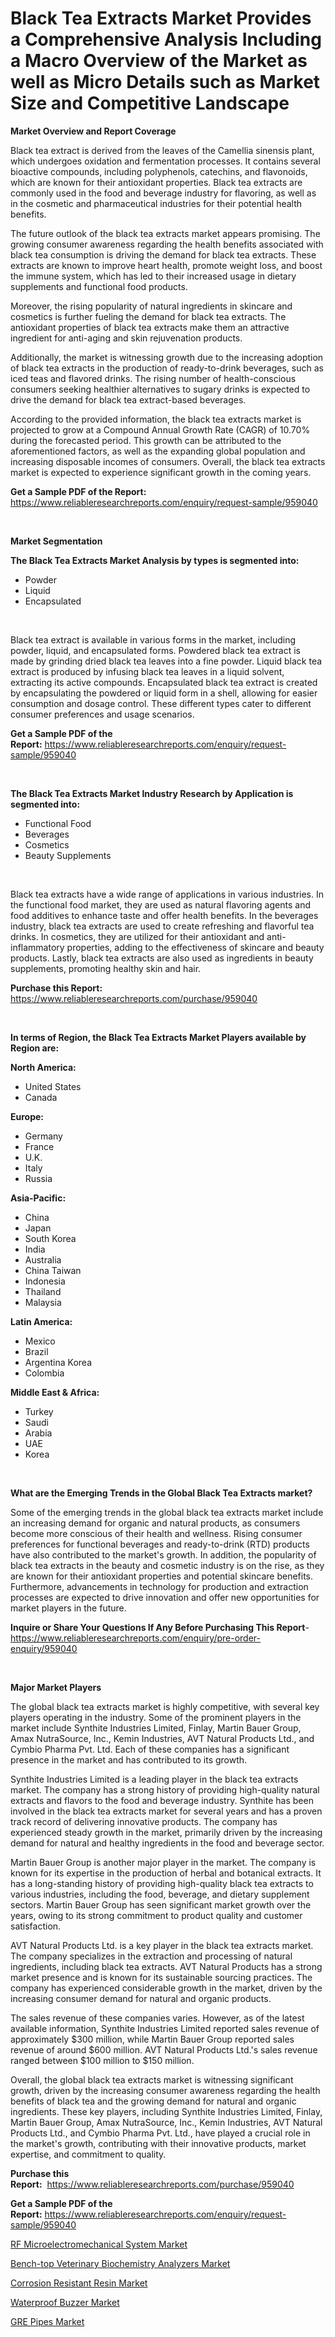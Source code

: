 <p><h1>Black Tea Extracts Market Provides a Comprehensive Analysis Including a Macro Overview of the Market as well as Micro Details such as Market Size and Competitive Landscape</h1></p><p><strong>Market Overview and Report Coverage</strong></p>
<p><p>Black tea extract is derived from the leaves of the Camellia sinensis plant, which undergoes oxidation and fermentation processes. It contains several bioactive compounds, including polyphenols, catechins, and flavonoids, which are known for their antioxidant properties. Black tea extracts are commonly used in the food and beverage industry for flavoring, as well as in the cosmetic and pharmaceutical industries for their potential health benefits.</p><p>The future outlook of the black tea extracts market appears promising. The growing consumer awareness regarding the health benefits associated with black tea consumption is driving the demand for black tea extracts. These extracts are known to improve heart health, promote weight loss, and boost the immune system, which has led to their increased usage in dietary supplements and functional food products.</p><p>Moreover, the rising popularity of natural ingredients in skincare and cosmetics is further fueling the demand for black tea extracts. The antioxidant properties of black tea extracts make them an attractive ingredient for anti-aging and skin rejuvenation products.</p><p>Additionally, the market is witnessing growth due to the increasing adoption of black tea extracts in the production of ready-to-drink beverages, such as iced teas and flavored drinks. The rising number of health-conscious consumers seeking healthier alternatives to sugary drinks is expected to drive the demand for black tea extract-based beverages.</p><p>According to the provided information, the black tea extracts market is projected to grow at a Compound Annual Growth Rate (CAGR) of 10.70% during the forecasted period. This growth can be attributed to the aforementioned factors, as well as the expanding global population and increasing disposable incomes of consumers. Overall, the black tea extracts market is expected to experience significant growth in the coming years.</p></p>
<p><strong>Get a Sample PDF of the Report:</strong> <a href="https://www.reliableresearchreports.com/enquiry/request-sample/959040">https://www.reliableresearchreports.com/enquiry/request-sample/959040</a></p>
<p>&nbsp;</p>
<p><strong>Market Segmentation</strong></p>
<p><strong>The Black Tea Extracts Market Analysis by types is segmented into:</strong></p>
<p><ul><li>Powder</li><li>Liquid</li><li>Encapsulated</li></ul></p>
<p>&nbsp;</p>
<p><p>Black tea extract is available in various forms in the market, including powder, liquid, and encapsulated forms. Powdered black tea extract is made by grinding dried black tea leaves into a fine powder. Liquid black tea extract is produced by infusing black tea leaves in a liquid solvent, extracting its active compounds. Encapsulated black tea extract is created by encapsulating the powdered or liquid form in a shell, allowing for easier consumption and dosage control. These different types cater to different consumer preferences and usage scenarios.</p></p>
<p><strong>Get a Sample PDF of the Report:</strong>&nbsp;<a href="https://www.reliableresearchreports.com/enquiry/request-sample/959040">https://www.reliableresearchreports.com/enquiry/request-sample/959040</a></p>
<p>&nbsp;</p>
<p><strong>The Black Tea Extracts Market Industry Research by Application is segmented into:</strong></p>
<p><ul><li>Functional Food</li><li>Beverages</li><li>Cosmetics</li><li>Beauty Supplements</li></ul></p>
<p>&nbsp;</p>
<p><p>Black tea extracts have a wide range of applications in various industries. In the functional food market, they are used as natural flavoring agents and food additives to enhance taste and offer health benefits. In the beverages industry, black tea extracts are used to create refreshing and flavorful tea drinks. In cosmetics, they are utilized for their antioxidant and anti-inflammatory properties, adding to the effectiveness of skincare and beauty products. Lastly, black tea extracts are also used as ingredients in beauty supplements, promoting healthy skin and hair.</p></p>
<p><strong>Purchase this Report:</strong>&nbsp; <a href="https://www.reliableresearchreports.com/purchase/959040">https://www.reliableresearchreports.com/purchase/959040</a></p>
<p>&nbsp;</p>
<p><strong>In terms of Region, the Black Tea Extracts Market Players available by Region are:</strong></p>
<p>
    <p> <strong> North America: </strong>
        <ul>
            <li>United States</li>
            <li>Canada</li>
        </ul>
        </p> 
    <p> <strong> Europe: </strong>
        <ul>
            <li>Germany</li>
            <li>France</li>
            <li>U.K.</li>
            <li>Italy</li>
            <li>Russia</li>
        </ul>
        </p> 
    <p> <strong> Asia-Pacific: </strong>
        <ul>
            <li>China</li>
            <li>Japan</li>
            <li>South Korea</li>
            <li>India</li>
            <li>Australia</li>
            <li>China Taiwan</li>
            <li>Indonesia</li>
            <li>Thailand</li>
            <li>Malaysia</li>
        </ul>
        </p> 
    <p> <strong> Latin America: </strong>
        <ul>
            <li>Mexico</li>
            <li>Brazil</li>
            <li>Argentina Korea</li>
            <li>Colombia</li>
        </ul>
        </p> 
    <p> <strong> Middle East & Africa: </strong>
        <ul>
            <li>Turkey</li>
            <li>Saudi</li>
            <li>Arabia</li>
            <li>UAE</li>
            <li>Korea</li>
        </ul>
    </p>
    </p>
<p>&nbsp;</p>
<p><strong>What are the Emerging Trends in the Global Black Tea Extracts market?</strong></p>
<p><p>Some of the emerging trends in the global black tea extracts market include an increasing demand for organic and natural products, as consumers become more conscious of their health and wellness. Rising consumer preferences for functional beverages and ready-to-drink (RTD) products have also contributed to the market's growth. In addition, the popularity of black tea extracts in the beauty and cosmetic industry is on the rise, as they are known for their antioxidant properties and potential skincare benefits. Furthermore, advancements in technology for production and extraction processes are expected to drive innovation and offer new opportunities for market players in the future.</p></p>
<p><strong>Inquire or Share Your Questions If Any Before Purchasing This Report</strong>- <a href="https://www.reliableresearchreports.com/enquiry/pre-order-enquiry/959040">https://www.reliableresearchreports.com/enquiry/pre-order-enquiry/959040</a></p>
<p>&nbsp;</p>
<p><strong>Major Market Players</strong></p>
<p><p>The global black tea extracts market is highly competitive, with several key players operating in the industry. Some of the prominent players in the market include Synthite Industries Limited, Finlay, Martin Bauer Group, Amax NutraSource, Inc., Kemin Industries, AVT Natural Products Ltd., and Cymbio Pharma Pvt. Ltd. Each of these companies has a significant presence in the market and has contributed to its growth.</p><p>Synthite Industries Limited is a leading player in the black tea extracts market. The company has a strong history of providing high-quality natural extracts and flavors to the food and beverage industry. Synthite has been involved in the black tea extracts market for several years and has a proven track record of delivering innovative products. The company has experienced steady growth in the market, primarily driven by the increasing demand for natural and healthy ingredients in the food and beverage sector.</p><p>Martin Bauer Group is another major player in the market. The company is known for its expertise in the production of herbal and botanical extracts. It has a long-standing history of providing high-quality black tea extracts to various industries, including the food, beverage, and dietary supplement sectors. Martin Bauer Group has seen significant market growth over the years, owing to its strong commitment to product quality and customer satisfaction.</p><p>AVT Natural Products Ltd. is a key player in the black tea extracts market. The company specializes in the extraction and processing of natural ingredients, including black tea extracts. AVT Natural Products has a strong market presence and is known for its sustainable sourcing practices. The company has experienced considerable growth in the market, driven by the increasing consumer demand for natural and organic products.</p><p>The sales revenue of these companies varies. However, as of the latest available information, Synthite Industries Limited reported sales revenue of approximately $300 million, while Martin Bauer Group reported sales revenue of around $600 million. AVT Natural Products Ltd.'s sales revenue ranged between $100 million to $150 million.</p><p>Overall, the global black tea extracts market is witnessing significant growth, driven by the increasing consumer awareness regarding the health benefits of black tea and the growing demand for natural and organic ingredients. These key players, including Synthite Industries Limited, Finlay, Martin Bauer Group, Amax NutraSource, Inc., Kemin Industries, AVT Natural Products Ltd., and Cymbio Pharma Pvt. Ltd., have played a crucial role in the market's growth, contributing with their innovative products, market expertise, and commitment to quality.</p></p>
<p><strong>Purchase this Report:</strong>&nbsp;&nbsp;<a href="https://www.reliableresearchreports.com/purchase/959040">https://www.reliableresearchreports.com/purchase/959040</a></p>
<p></p>
<p><strong>Get a Sample PDF of the Report:</strong>&nbsp;<a href="https://www.reliableresearchreports.com/enquiry/request-sample/959040">https://www.reliableresearchreports.com/enquiry/request-sample/959040</a></p>
<p><p><a href="https://www.linkedin.com/pulse/rf-microelectromechanical-system-market-challenges-opportunities-dygje/">RF Microelectromechanical System Market</a></p><p><a href="https://www.linkedin.com/pulse/decoding-bench-top-veterinary-biochemistry-analyzers-market-aiyue/">Bench-top Veterinary Biochemistry Analyzers Market</a></p><p><a href="https://github.com/dziulagalemab/Market-Research-Report-List-1/blob/main/corrosion-resistant-resin-market.md">Corrosion Resistant Resin Market</a></p><p><a href="https://medium.com/@ridhantakke90/waterproof-buzzer-market-analysis-and-sze-forecasted-for-period-from-2023-to-2030-c1417fbe1777">Waterproof Buzzer Market</a></p><p><a href="https://github.com/jonneygiverf/Market-Research-Report-List-1/blob/main/gre-pipes-market.md">GRE Pipes Market</a></p></p>